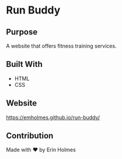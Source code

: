 # Run Buddy

## Purpose
A website that offers fitness training services.

## Built With
* HTML
* CSS

## Website
https://emholmes.github.io/run-buddy/

## Contribution
Made with ❤️ by Erin Holmes
